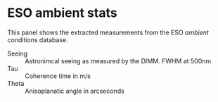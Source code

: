 # ESO ambient stats

This panel shows the extracted measurements from the ESO _ambient_ conditions database.


<dl>
  <dt>Seeing</dt>
  <dd>Astronimcal seeing as measured by the DIMM. FWHM at 500nm</dd>

  <dt>Tau</dt>
  <dd>Coherence time in m/s</dd>

  <dt>Theta</dt>
  <dd>Anisoplanatic angle in arcseconds</dd>
</dl>

